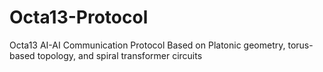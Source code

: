 # Octa13-Protocol
Octa13 AI-AI Communication Protocol Based on Platonic geometry, torus-based topology, and spiral transformer circuits
